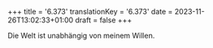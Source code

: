 +++
title = '6.373'
translationKey = '6.373'
date = 2023-11-26T13:02:33+01:00
draft = false
+++

Die Welt ist unabhängig von meinem Willen.
